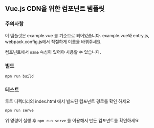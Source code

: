 ## Vue.js CDN을 위한 컴포넌트 템플릿

### 주의사항

이 템플릿은 example.vue 를 기준으로 되어있습니다. example.vue와 entry.js, webpack.config.js에서 적절하게 이름을 바꿔주세요

컴포넌트에서 `name` 속성이 있어야 사용할 수 있습니다.


### 빌드

```bash
npm run build
```

### 테스트

루트 디렉터리의 index.html 에서 빌드된 컴포넌트 경로를 확인 하세요

```bash
npm run serve
```

위 명령어 실행 후 `npm run serve` 를 이용해서 만든 컴포넌트를 확인하세요

